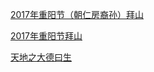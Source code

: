 [2017年重阳节（朝仁房裔孙）拜山](https://pan.baidu.com/s/1LF3b1mPoYX93XdyZPEsSyw?pwd=ucim)



[2017年重阳节拜山](https://pan.baidu.com/s/1Md72e3BNBlk5GduaSXQ6EQ?pwd=ou4i)


[天地之大德曰生](https://pan.baidu.com/s/1myOl_b7XVE9BfpvucG-BKw?pwd=001d)



